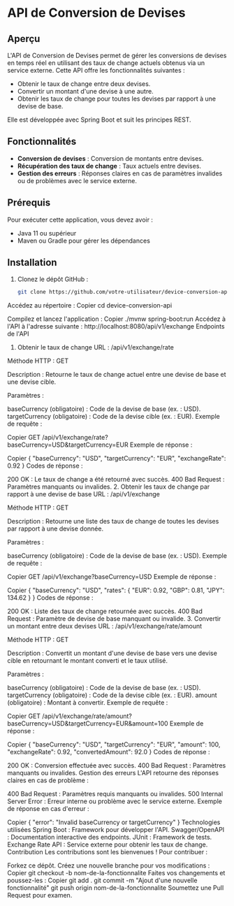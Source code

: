 # API de Conversion de Devises

## Aperçu
L'API de Conversion de Devises permet de gérer les conversions de devises en temps réel en utilisant des taux de change actuels obtenus via un service externe. Cette API offre les fonctionnalités suivantes :
- Obtenir le taux de change entre deux devises.
- Convertir un montant d'une devise à une autre.
- Obtenir les taux de change pour toutes les devises par rapport à une devise de base.

Elle est développée avec Spring Boot et suit les principes REST.

## Fonctionnalités
- **Conversion de devises** : Conversion de montants entre devises.
- **Récupération des taux de change** : Taux actuels entre devises.
- **Gestion des erreurs** : Réponses claires en cas de paramètres invalides ou de problèmes avec le service externe.

## Prérequis
Pour exécuter cette application, vous devez avoir :
- Java 11 ou supérieur
- Maven ou Gradle pour gérer les dépendances


## Installation
1. Clonez le dépôt GitHub :
   ```bash
   git clone https://github.com/votre-utilisateur/device-conversion-api.git
Accédez au répertoire :
Copier
cd device-conversion-api

Compilez et lancez l'application :
Copier
./mvnw spring-boot:run
Accédez à l'API à l'adresse suivante : http://localhost:8080/api/v1/exchange
Endpoints de l'API
1. Obtenir le taux de change
URL : /api/v1/exchange/rate

Méthode HTTP : GET

Description : Retourne le taux de change actuel entre une devise de base et une devise cible.

Paramètres :

baseCurrency (obligatoire) : Code de la devise de base (ex. : USD).
targetCurrency (obligatoire) : Code de la devise cible (ex. : EUR).
Exemple de requête :

Copier
GET /api/v1/exchange/rate?baseCurrency=USD&targetCurrency=EUR
Exemple de réponse :

Copier
{
  "baseCurrency": "USD",
  "targetCurrency": "EUR",
  "exchangeRate": 0.92
}
Codes de réponse :

200 OK : Le taux de change a été retourné avec succès.
400 Bad Request : Paramètres manquants ou invalides.
2. Obtenir les taux de change par rapport à une devise de base
URL : /api/v1/exchange

Méthode HTTP : GET

Description : Retourne une liste des taux de change de toutes les devises par rapport à une devise donnée.

Paramètres :

baseCurrency (obligatoire) : Code de la devise de base (ex. : USD).
Exemple de requête :

Copier
GET /api/v1/exchange?baseCurrency=USD
Exemple de réponse :

Copier
{
  "baseCurrency": "USD",
  "rates": {
    "EUR": 0.92,
    "GBP": 0.81,
    "JPY": 134.62
  }
}
Codes de réponse :

200 OK : Liste des taux de change retournée avec succès.
400 Bad Request : Paramètre de devise de base manquant ou invalide.
3. Convertir un montant entre deux devises
URL : /api/v1/exchange/rate/amount

Méthode HTTP : GET

Description : Convertit un montant d'une devise de base vers une devise cible en retournant le montant converti et le taux utilisé.

Paramètres :

baseCurrency (obligatoire) : Code de la devise de base (ex. : USD).
targetCurrency (obligatoire) : Code de la devise cible (ex. : EUR).
amount (obligatoire) : Montant à convertir.
Exemple de requête :

Copier
GET /api/v1/exchange/rate/amount?baseCurrency=USD&targetCurrency=EUR&amount=100
Exemple de réponse :

Copier
{
  "baseCurrency": "USD",
  "targetCurrency": "EUR",
  "amount": 100,
  "exchangeRate": 0.92,
  "convertedAmount": 92.0
}
Codes de réponse :

200 OK : Conversion effectuée avec succès.
400 Bad Request : Paramètres manquants ou invalides.
Gestion des erreurs
L'API retourne des réponses claires en cas de problème :

400 Bad Request : Paramètres requis manquants ou invalides.
500 Internal Server Error : Erreur interne ou problème avec le service externe.
Exemple de réponse en cas d'erreur :

Copier
{
  "error": "Invalid baseCurrency or targetCurrency"
}
Technologies utilisées
Spring Boot : Framework pour développer l'API.
Swagger/OpenAPI : Documentation interactive des endpoints.
JUnit : Framework de tests.
Exchange Rate API : Service externe pour obtenir les taux de change.
Contribution
Les contributions sont les bienvenues ! Pour contribuer :

Forkez ce dépôt.
Créez une nouvelle branche pour vos modifications :
Copier
git checkout -b nom-de-la-fonctionnalite
Faites vos changements et poussez-les :
Copier
git add .
git commit -m "Ajout d'une nouvelle fonctionnalité"
git push origin nom-de-la-fonctionnalite
Soumettez une Pull Request pour examen.

